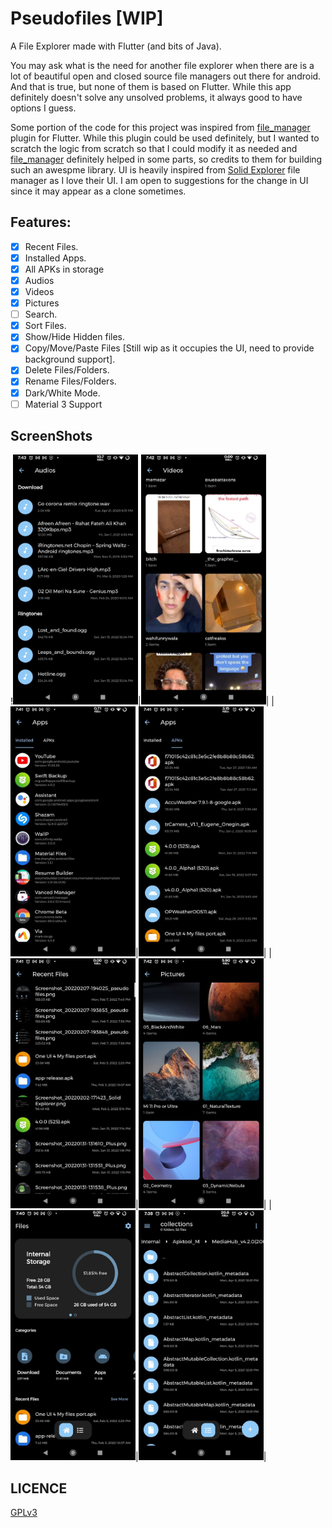 # Pseudofiles [WIP]

A File Explorer made with Flutter (and bits of Java).

You may ask what is the need for another file explorer when there are is a lot of beautiful open and closed source file managers out there for android. And that is true, but none of them is based on Flutter. While this app definitely doesn't solve any unsolved problems, it always good to have options I guess.

Some portion of the code for this project was inspired from [file_manager](https://github.com/DevsOnFlutter/file_manager) plugin for Flutter. While this plugin could be used definitely, but I wanted to scratch the logic from scratch so that I could modify it as needed and [file_manager](https://github.com/DevsOnFlutter/file_manager) definitely helped in some parts, so credits to them for building such an awespme library. UI is heavily inspired from [Solid Explorer](https://play.google.com/store/apps/details?id=pl.solidexplorer2) file manager as I love their UI. I am open to suggestions for the change in UI since it may appear as a clone sometimes.

## Features:
- [x] Recent Files.
- [x] Installed Apps.
- [x] All APKs in storage
- [x] Audios
- [x] Videos
- [x] Pictures
- [ ] Search.
- [x] Sort Files.
- [x] Show/Hide Hidden files.
- [x] Copy/Move/Paste Files [Still wip as it occupies the UI, need to provide background support].
- [x] Delete Files/Folders.
- [x] Rename Files/Folders.
- [x] Dark/White Mode.
- [ ] Material 3 Support

## ScreenShots
!<img src="screenshots/1.jpg" width="200">|<img src="screenshots/2.jpg" width="200">|
|<img src="screenshots/3.jpg" width="200">|<img src="screenshots/4.jpg" width="200">|
|<img src="screenshots/5.jpg" width="200">|<img src="screenshots/6.jpg" width="200">|
|<img src="screenshots/7.jpg" width="200">|<img src="screenshots/8.jpg" width="200">|

## LICENCE
[GPLv3](https://github.com/Android-Builds/pseudofiles/blob/main/LICENSE)
